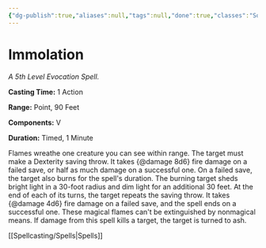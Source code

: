 ```yaml
---
{"dg-publish":true,"aliases":null,"tags":null,"done":true,"classes":"Sorcerer, Wizard,","spellLevel":5,"school":"Evocation","source":"XGE","permalink":"/spells/immolation/","dgHomeLink":false,"dgPassFrontmatter":true}
---
```


# Immolation
*A 5th Level Evocation Spell.*

**Casting Time:** 1 Action

**Range:** Point, 90 Feet

**Components:** V 

**Duration:** Timed, 1 Minute

Flames wreathe one creature you can see within range. The target must make a Dexterity saving throw. It takes {@damage 8d6} fire damage on a failed save, or half as much damage on a successful one. On a failed save, the target also burns for the spell's duration. The burning target sheds bright light in a 30-foot radius and dim light for an additional 30 feet. At the end of each of its turns, the target repeats the saving throw. It takes {@damage 4d6} fire damage on a failed save, and the spell ends on a successful one. These magical flames can't be extinguished by nonmagical means.
If damage from this spell kills a target, the target is turned to ash.

[[Spellcasting/Spells|Spells]]